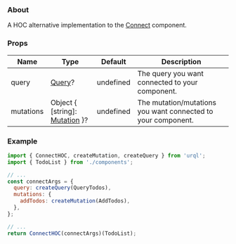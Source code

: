 ### About

A HOC alternative implementation to the [Connect](Connect) component.

### Props

| Name      | Type                                          | Default   | Description                                                  |
| --------- | --------------------------------------------- | --------- | ------------------------------------------------------------ |
| query     | [Query](../Query)?                            | undefined | The query you want connected to your component.              |
| mutations | Object { [string]: [Mutation](../Mutation) }? | undefined | The mutation/mutations you want connected to your component. |

### Example

```jsx
import { ConnectHOC, createMutation, createQuery } from 'urql';
import { TodoList } from './components';

// ...
const connectArgs = {
  query: createQuery(QueryTodos),
  mutations: {
    addTodos: createMutation(AddTodos),
  },
};

// ...
return ConnectHOC(connectArgs)(TodoList);
```
